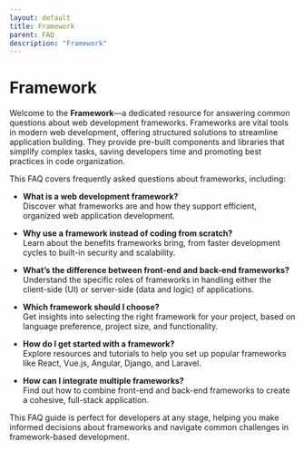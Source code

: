 ```yaml
---
layout: default
title: Framework
parent: FAQ
description: "Framework"
---
```


# **Framework**

Welcome to the **Framework**—a dedicated resource for answering common questions about web development frameworks. Frameworks are vital tools in modern web development, offering structured solutions to streamline application building. They provide pre-built components and libraries that simplify complex tasks, saving developers time and promoting best practices in code organization.

This FAQ covers frequently asked questions about frameworks, including:

- **What is a web development framework?**  
  Discover what frameworks are and how they support efficient, organized web application development.

- **Why use a framework instead of coding from scratch?**  
  Learn about the benefits frameworks bring, from faster development cycles to built-in security and scalability.

- **What’s the difference between front-end and back-end frameworks?**  
  Understand the specific roles of frameworks in handling either the client-side (UI) or server-side (data and logic) of applications.

- **Which framework should I choose?**  
  Get insights into selecting the right framework for your project, based on language preference, project size, and functionality.

- **How do I get started with a framework?**  
  Explore resources and tutorials to help you set up popular frameworks like React, Vue.js, Angular, Django, and Laravel.

- **How can I integrate multiple frameworks?**  
  Find out how to combine front-end and back-end frameworks to create a cohesive, full-stack application.

This FAQ guide is perfect for developers at any stage, helping you make informed decisions about frameworks and navigate common challenges in framework-based development.
